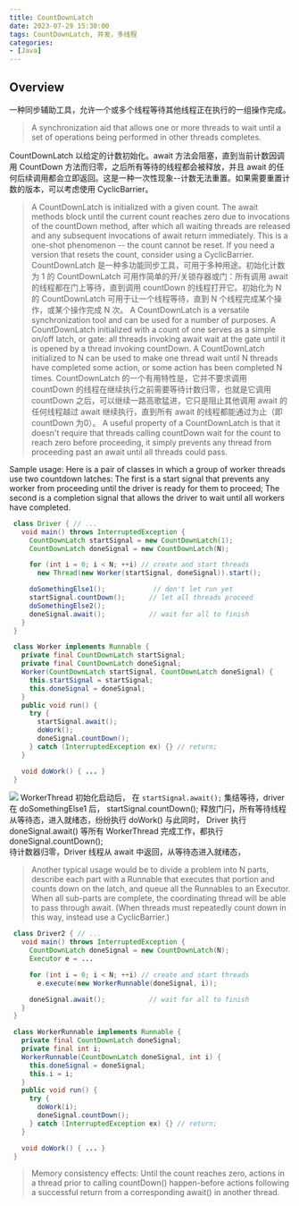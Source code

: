 ```yaml
---
title: CountDownLatch
date: 2023-07-29 15:30:00
tags: CountDownLatch, 并发，多线程
categories:
- [Java]
---
```


## Overview
一种同步辅助工具，允许一个或多个线程等待其他线程正在执行的一组操作完成。
> A synchronization aid that allows one or more threads to wait until a set of operations being performed in other threads completes.

CountDownLatch 以给定的计数初始化。await 方法会阻塞，直到当前计数因调用 CountDown 方法而归零，之后所有等待的线程都会被释放，并且 await 的任何后续调用都会立即返回。这是一种一次性现象--计数无法重置。如果需要重置计数的版本，可以考虑使用 CyclicBarrier。
> A CountDownLatch is initialized with a given count. The await methods block until the current count reaches zero due to invocations of the countDown method, after which all waiting threads are released and any subsequent invocations of await return immediately. This is a one-shot phenomenon -- the count cannot be reset. If you need a version that resets the count, consider using a CyclicBarrier.
CountDownLatch 是一种多功能同步工具，可用于多种用途。初始化计数为 1 的 CountDownLatch 可用作简单的开/关锁存器或门：所有调用 await 的线程都在门上等待，直到调用 countDown 的线程打开它。初始化为 N 的 CountDownLatch 可用于让一个线程等待，直到 N 个线程完成某个操作，或某个操作完成 N 次。
> A CountDownLatch is a versatile synchronization tool and can be used for a number of purposes. A CountDownLatch initialized with a count of one serves as a simple on/off latch, or gate: all threads invoking await wait at the gate until it is opened by a thread invoking countDown. A CountDownLatch initialized to N can be used to make one thread wait until N threads have completed some action, or some action has been completed N times.
CountDownLatch 的一个有用特性是，它并不要求调用 countDown 的线程在继续执行之前需要等待计数归零，也就是它调用 countDown 之后，可以继续一路高歌猛进，它只是阻止其他调用 await 的任何线程越过 await 继续执行，直到所有 await 的线程都能通过为止（即 countDown 为0）。
> A useful property of a CountDownLatch is that it doesn't require that threads calling countDown wait for the count to reach zero before proceeding, it simply prevents any thread from proceeding past an await until all threads could pass.

Sample usage: Here is a pair of classes in which a group of worker threads use two countdown latches:
The first is a start signal that prevents any worker from proceeding until the driver is ready for them to proceed;
The second is a completion signal that allows the driver to wait until all workers have completed.

``` java
 class Driver { // ...
   void main() throws InterruptedException {
     CountDownLatch startSignal = new CountDownLatch(1);
     CountDownLatch doneSignal = new CountDownLatch(N);

     for (int i = 0; i < N; ++i) // create and start threads
       new Thread(new Worker(startSignal, doneSignal)).start();

     doSomethingElse1();            // don't let run yet
     startSignal.countDown();      // let all threads proceed
     doSomethingElse2();
     doneSignal.await();           // wait for all to finish
   }
 }

 class Worker implements Runnable {
   private final CountDownLatch startSignal;
   private final CountDownLatch doneSignal;
   Worker(CountDownLatch startSignal, CountDownLatch doneSignal) {
     this.startSignal = startSignal;
     this.doneSignal = doneSignal;
   }
   public void run() {
     try {
       startSignal.await();
       doWork();
       doneSignal.countDown();
     } catch (InterruptedException ex) {} // return;
   }

   void doWork() { ... }
 }
```
![](https://s3.uuu.ovh/imgs/2023/07/30/47ebfd56d12f728c.png)
WorkerThread 初始化启动后， 在 `startSignal.await();` 集结等待，driver 在 doSomethingElse1 后， startSignal.countDown(); 释放门闩，所有等待线程从等待态，进入就绪态，纷纷执行 doWork() 与此同时， Driver 执行 doneSignal.await() 等所有 WorkerThread 完成工作，都执行 doneSignal.countDown();  
待计数器归零，Driver 线程从 await 中返回，从等待态进入就绪态，

> Another typical usage would be to divide a problem into N parts, describe each part with a Runnable that executes that portion and counts down on the latch, and queue all the Runnables to an Executor. When all sub-parts are complete, the coordinating thread will be able to pass through await. (When threads must repeatedly count down in this way, instead use a CyclicBarrier.)

``` java
 class Driver2 { // ...
   void main() throws InterruptedException {
     CountDownLatch doneSignal = new CountDownLatch(N);
     Executor e = ...

     for (int i = 0; i < N; ++i) // create and start threads
       e.execute(new WorkerRunnable(doneSignal, i));

     doneSignal.await();           // wait for all to finish
   }
 }

 class WorkerRunnable implements Runnable {
   private final CountDownLatch doneSignal;
   private final int i;
   WorkerRunnable(CountDownLatch doneSignal, int i) {
     this.doneSignal = doneSignal;
     this.i = i;
   }
   public void run() {
     try {
       doWork(i);
       doneSignal.countDown();
     } catch (InterruptedException ex) {} // return;
   }

   void doWork() { ... }
 }
 ```
 > Memory consistency effects: Until the count reaches zero, actions in a thread prior to calling countDown() happen-before actions following a successful return from a corresponding await() in another thread.